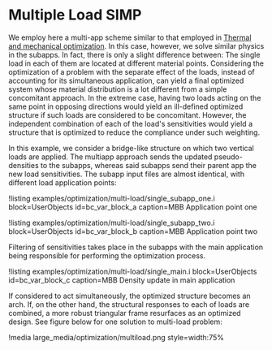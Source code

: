 # Multiple Load SIMP

We employ here a multi-app scheme similar to that employed in
[Thermal and mechanical optimization](combined/examples/optimization/thermomechanical.md).
In this case, however, we solve similar physics in the subapps. In fact, there is only a slight
difference between: The single load in each of them are located at different material
points. Considering the optimization of a problem with the separate effect of the loads, instead
of accounting for its simultaneous application, can yield a final optimized system whose
material distribution is a lot different from a simple concomitant approach. In the extreme case,
having two loads acting on the same point in opposing directions would yield an ill-defined
optimized structure if such loads are considered to be concomitant. However, the independent
combination of each of the load's sensitivities would yield a structure that is optimized to
reduce the compliance under such weighting.

In this example, we consider a bridge-like structure on which two vertical loads are applied.
The multiapp approach sends the updated pseudo-densities to the subapps, whereas said subapps
send their parent app the new load sensitivities. The subapp input files are almost identical,
with different load application points:

!listing examples/optimization/multi-load/single_subapp_one.i
         block=UserObjects id=bc_var_block_a
         caption=MBB Application point one

!listing examples/optimization/multi-load/single_subapp_two.i
         block=UserObjects id=bc_var_block_b
         caption=MBB Application point two

Filtering of sensitivities takes place in the subapps with the main application being responsible for
performing the optimization process.

!listing examples/optimization/multi-load/single_main.i
         block=UserObjects id=bc_var_block_c
         caption=MBB Density update in main application


If considered to act simultaneously, the optimized structure becomes an arch. If, on the
other hand, the structural responses to each of loads are combined, a more robust
triangular frame resurfaces as an optimized design. See figure below for one solution to
multi-load problem:

!media large_media/optimization/multiload.png style=width:75%



